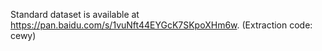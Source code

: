 Standard dataset is available at https://pan.baidu.com/s/1vuNft44EYGcK7SKpoXHm6w. 
(Extraction code: cewy)
